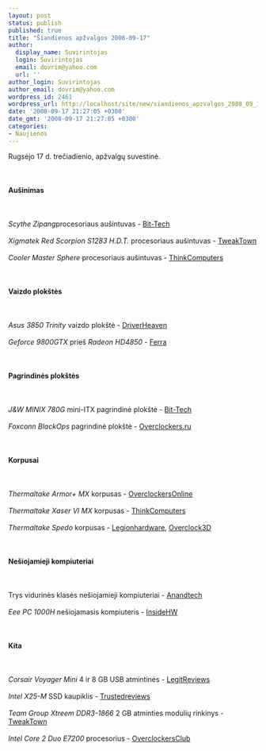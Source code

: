 ```yaml
---
layout: post
status: publish
published: true
title: "Šiandienos apžvalgos 2008-09-17"
author:
  display_name: Suvirintojas
  login: Suvirintojas
  email: dovrim@yahoo.com
  url: ''
author_login: Suvirintojas
author_email: dovrim@yahoo.com
wordpress_id: 2461
wordpress_url: http://localhost/site/new/siandienos_apzvalgos_2008_09_17/
date: '2008-09-17 21:27:05 +0300'
date_gmt: '2008-09-17 21:27:05 +0300'
categories:
- Naujienos
---
```

<p>Rugsėjo 17 d. trečiadienio, apžvalgų suvestinė.<br />
<br><br />
<br><b>Aušinimas</b><br />
<br><br />
<br><i>Scythe Zipang</i>procesoriaus aušintuvas - <a class="ns" href="http://www.bit-tech.net/hardware/2008/09/16/scythe-zipang/1">Bit-Tech</a><br />
<br><i>Xigmatek Red Scorpion S1283 H.D.T.</i> procesoriaus aušintuvas - <a class="ns" href="http://www.tweaktown.com/reviews/1596/xigmatek_red_scorpion_s1283_h_d_t_cpu_cooler/index.html">TweakTown</a><br />
<br><i>Cooler Master Sphere</i> procesoriaus aušintuvas - <a class="ns" href="http://www.thinkcomputers.org/index.php?x=reviews&id=837">ThinkComputers</a><br />
<br><br />
<br><b>Vaizdo plokštės</b><br />
<br><br />
<br><i>Asus 3850 Trinity</i> vaizdo plokštė - <a class="ns" href="http://www.driverheaven.net/reviews.php?reviewid=629">DriverHeaven</a><br />
<br><i>Geforce 9800GTX</i> prieš <i>Radeon HD4850</i> - <a class="ns" href="http://www.ferra.ru/online/video/81388/">Ferra</a><br />
<br><br />
<br><b>Pagrindinės plokštės</b><br />
<br><br />
<br><i>J&W MINIX 780G</i> mini-ITX pagrindinė plokštė - <a class="ns" href="http://www.bit-tech.net/hardware/2008/09/17/j-w-minix-780g-mini-itx-htpc-motherboard/1">Bit-Tech</a><br />
<br><i>Foxconn BlackOps</i> pagrindinė plokštė - <a class="ns" href="http://www.overclockers.ru/lab/30414.shtml">Overclockers.ru</a><br />
<br><br />
<br><b>Korpusai</b><br />
<br><br />
<br><i>Thermaltake Armor+ MX</i> korpusas - <a class="ns" href="http://www.overclockersonline.net/?page=articles&num=1991">OverclockersOnline</a><br />
<br><i>Thermaltake Xaser VI MX</i> korpusas - <a class="ns" href="http://www.thinkcomputers.org/index.php?x=reviews&id=838">ThinkComputers</a><br />
<br><i>Thermaltake Spedo</i> korpusas - <a class="ns" href="http://www.legionhardware.com/document.php?id=774">Legionhardware</a>, <a class="ns" href="http://overclock3d.net/reviews.php?/cases_cooling/thermaltake_spedo_advance_chassis/1">Overclock3D</a><br />
<br><br />
<br><b>Nešiojamieji kompiuteriai</b><br />
<br><br />
<br>Trys vidurinės klasės nešiojamieji kompiuteriai - <a class="ns" href="http://www.anandtech.com/mobile/showdoc.aspx?i=3410">Anandtech</a><br />
<br><i>Eee PC 1000H</i> nešiojamasis kompiuteris - <a class="ns" href="http://www.insidehw.com/Reviews/Notebooks/Eee-PC-1000H.html">InsideHW</a><br />
<br><br />
<br><b>Kita</b><br />
<br><br />
<br><i>Corsair Voyager Mini</i> 4 ir 8 GB USB atmintinės - <a class="ns" href="http://www.legitreviews.com/article/784/1/">LegitReviews</a><br />
<br><i>Intel X25-M</i> SSD kaupiklis - <a class="ns" href="http://www.trustedreviews.com/storage/review/2008/09/17/Intel-X25-M-SSD/p1">Trustedreviews</a><br />
<br><i>Team Group Xtreem DDR3-1866</i> 2 GB atminties modulių rinkinys - <a class="ns" href="http://www.tweaktown.com/reviews/1597/team_group_xtreem_ddr3_1866_2gb_memory_kit/index.html">TweakTown</a><br />
<br><i>Intel Core 2 Duo E7200</i> procesorius - <a class="ns" href="http://www.overclockersclub.com/reviews/intel_e7200/">OverclockersClub</a><br />
<br><br />
<br><br />
<br></p>
